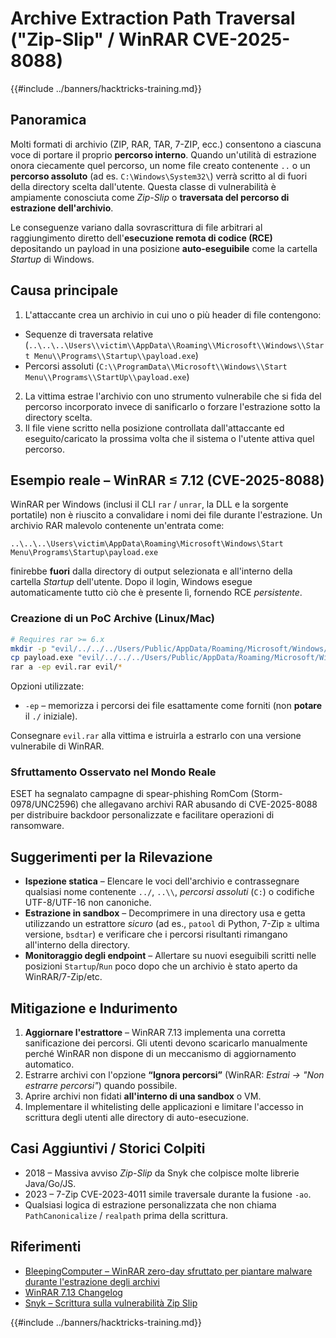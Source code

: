 # Archive Extraction Path Traversal ("Zip-Slip" / WinRAR CVE-2025-8088)

{{#include ../banners/hacktricks-training.md}}

## Panoramica

Molti formati di archivio (ZIP, RAR, TAR, 7-ZIP, ecc.) consentono a ciascuna voce di portare il proprio **percorso interno**. Quando un'utilità di estrazione onora ciecamente quel percorso, un nome file creato contenente `..` o un **percorso assoluto** (ad es. `C:\Windows\System32\`) verrà scritto al di fuori della directory scelta dall'utente. Questa classe di vulnerabilità è ampiamente conosciuta come *Zip-Slip* o **traversata del percorso di estrazione dell'archivio**.

Le conseguenze variano dalla sovrascrittura di file arbitrari al raggiungimento diretto dell'**esecuzione remota di codice (RCE)** depositando un payload in una posizione **auto-eseguibile** come la cartella *Startup* di Windows.

## Causa principale

1. L'attaccante crea un archivio in cui uno o più header di file contengono:
* Sequenze di traversata relative (`..\..\..\Users\\victim\\AppData\\Roaming\\Microsoft\\Windows\\Start Menu\\Programs\\Startup\\payload.exe`)
* Percorsi assoluti (`C:\\ProgramData\\Microsoft\\Windows\\Start Menu\\Programs\\StartUp\\payload.exe`)
2. La vittima estrae l'archivio con uno strumento vulnerabile che si fida del percorso incorporato invece di sanificarlo o forzare l'estrazione sotto la directory scelta.
3. Il file viene scritto nella posizione controllata dall'attaccante ed eseguito/caricato la prossima volta che il sistema o l'utente attiva quel percorso.

## Esempio reale – WinRAR ≤ 7.12 (CVE-2025-8088)

WinRAR per Windows (inclusi il CLI `rar` / `unrar`, la DLL e la sorgente portatile) non è riuscito a convalidare i nomi dei file durante l'estrazione. Un archivio RAR malevolo contenente un'entrata come:
```text
..\..\..\Users\victim\AppData\Roaming\Microsoft\Windows\Start Menu\Programs\Startup\payload.exe
```
finirebbe **fuori** dalla directory di output selezionata e all'interno della cartella *Startup* dell'utente. Dopo il login, Windows esegue automaticamente tutto ciò che è presente lì, fornendo RCE *persistente*.

### Creazione di un PoC Archive (Linux/Mac)
```bash
# Requires rar >= 6.x
mkdir -p "evil/../../../Users/Public/AppData/Roaming/Microsoft/Windows/Start Menu/Programs/Startup"
cp payload.exe "evil/../../../Users/Public/AppData/Roaming/Microsoft/Windows/Start Menu/Programs/Startup/"
rar a -ep evil.rar evil/*
```
Opzioni utilizzate:
* `-ep`  – memorizza i percorsi dei file esattamente come forniti (non **potare** il `./` iniziale).

Consegnare `evil.rar` alla vittima e istruirla a estrarlo con una versione vulnerabile di WinRAR.

### Sfruttamento Osservato nel Mondo Reale

ESET ha segnalato campagne di spear-phishing RomCom (Storm-0978/UNC2596) che allegavano archivi RAR abusando di CVE-2025-8088 per distribuire backdoor personalizzate e facilitare operazioni di ransomware.

## Suggerimenti per la Rilevazione

* **Ispezione statica** – Elencare le voci dell'archivio e contrassegnare qualsiasi nome contenente `../`, `..\\`, *percorsi assoluti* (`C:`) o codifiche UTF-8/UTF-16 non canoniche.
* **Estrazione in sandbox** – Decomprimere in una directory usa e getta utilizzando un estrattore *sicuro* (ad es., `patool` di Python, 7-Zip ≥ ultima versione, `bsdtar`) e verificare che i percorsi risultanti rimangano all'interno della directory.
* **Monitoraggio degli endpoint** – Allertare su nuovi eseguibili scritti nelle posizioni `Startup`/`Run` poco dopo che un archivio è stato aperto da WinRAR/7-Zip/etc.

## Mitigazione e Indurimento

1. **Aggiornare l'estrattore** – WinRAR 7.13 implementa una corretta sanificazione dei percorsi. Gli utenti devono scaricarlo manualmente perché WinRAR non dispone di un meccanismo di aggiornamento automatico.
2. Estrarre archivi con l'opzione **“Ignora percorsi”** (WinRAR: *Estrai → "Non estrarre percorsi"*) quando possibile.
3. Aprire archivi non fidati **all'interno di una sandbox** o VM.
4. Implementare il whitelisting delle applicazioni e limitare l'accesso in scrittura degli utenti alle directory di auto-esecuzione.

## Casi Aggiuntivi / Storici Colpiti

* 2018 – Massiva avviso *Zip-Slip* da Snyk che colpisce molte librerie Java/Go/JS.
* 2023 – 7-Zip CVE-2023-4011 simile traversale durante la fusione `-ao`.
* Qualsiasi logica di estrazione personalizzata che non chiama `PathCanonicalize` / `realpath` prima della scrittura.

## Riferimenti

- [BleepingComputer – WinRAR zero-day sfruttato per piantare malware durante l'estrazione degli archivi](https://www.bleepingcomputer.com/news/security/winrar-zero-day-flaw-exploited-by-romcom-hackers-in-phishing-attacks/)
- [WinRAR 7.13 Changelog](https://www.win-rar.com/singlenewsview.html?&L=0&tx_ttnews%5Btt_news%5D=283&cHash=a64b4a8f662d3639dec8d65f47bc93c5)
- [Snyk – Scrittura sulla vulnerabilità Zip Slip](https://snyk.io/research/zip-slip-vulnerability)

{{#include ../banners/hacktricks-training.md}}
